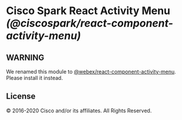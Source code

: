 # Cisco Spark React Activity Menu _(@ciscospark/react-component-activity-menu)_

## WARNING

We renamed this module to [@webex/react-component-activity-menu](https://www.npmjs.com/package/@webex/react-component-activity-menu). Please install it instead.

## License

© 2016-2020 Cisco and/or its affiliates. All Rights Reserved.
